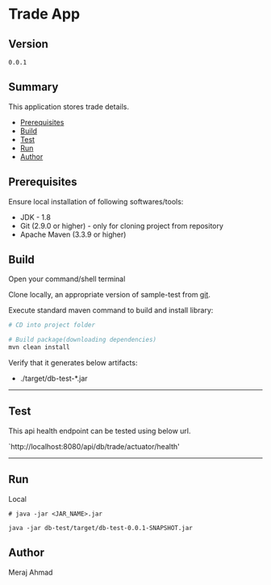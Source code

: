 # Trade App #

## Version ##

`0.0.1`

## Summary ##

This application stores trade details.

* [Prerequisites](#markdown-header-prerequisites)
* [Build](#markdown-header-build)
* [Test](#markdown-header-test)
* [Run](#markdown-header-run)
* [Author](#markdown-header-author)

## Prerequisites ##

Ensure local installation of following softwares/tools:

* JDK - 1.8
* Git (2.9.0 or higher) - only for cloning project from repository
* Apache Maven (3.3.9 or higher)


## Build

Open your command/shell terminal

Clone locally, an appropriate version of sample-test from [git](https://github.com/sammeraj1/db).

Execute standard maven command to build and install library:

~~~bash
# CD into project folder

# Build package(downloading dependencies)
mvn clean install
~~~
Verify that it generates below artifacts:

* ./target/db-test-*.jar

---

## Test

This api health endpoint can be tested using below url.

`http://localhost:8080/api/db/trade/actuator/health'


---

## Run

Local

```
# java -jar <JAR_NAME>.jar

java -jar db-test/target/db-test-0.0.1-SNAPSHOT.jar

```

## Author ##

Meraj Ahmad
